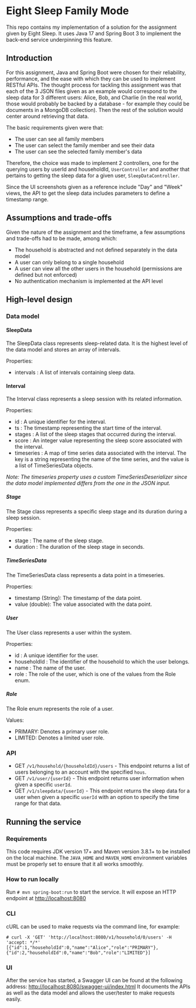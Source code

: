 # Eight Sleep Family Mode

This repo contains my implementation of a solution for the assignment given by Eight Sleep. It uses Java 17 and Spring Boot 3 to implement the back-end service underpinning this feature.

## Introduction
For this assignment, Java and Spring Boot were chosen for their reliability, performance, and the ease with which they can be used to implement RESTful APIs.
The thought process for tackling this assignment was that each of the 3 JSON files given as an example would correspond to the sleep data for 3 different users: Alice, Bob, and Charlie (in the real world, those would probably be backed by a database - for example they could be documents in a MongoDB collection). Then the rest of the solution would center around retrieving that data.

The basic requirements given were that:
* The user can see all family members
* The user can select the family member and see their data
* The user can see the selected family member's data

Therefore, the choice was made to implement 2 controllers, one for the querying users by userId and householdId, `UserController` and another that pertains to getting the sleep data for a given user, `SleepDataController`.

Since the UI screenshots given as a reference include "Day" and "Week" views, the API to get the sleep data includes parameters to define a timestamp range.

## Assumptions and trade-offs

Given the nature of the assignment and the timeframe, a few assumptions and trade-offs had to be made, among which:
* The household is abstracted and not defined separately in the data model
* A user can only belong to a single household
* A user can view all the other users in the household (permissions are defined but not enforced)
* No authentication mechanism is implemented at the API level

## High-level design

### Data model
#### SleepData
The SleepData class represents sleep-related data. It is the highest level of the data model and stores an array of intervals.

Properties:
* intervals : A list of intervals containing sleep data.
#### Interval
The Interval class represents a sleep session with its related information.

Properties:
* id : A unique identifier for the interval.
* ts : The timestamp representing the start time of the interval.
* stages : A list of the sleep stages that occurred during the interval.
* score : An integer value representing the sleep score associated with the interval.
* timeseries : A map of time series data associated with the interval. The key is a string representing the name of the time series, and the value is a list of TimeSeriesData objects.

*Note: The timeseries property uses a custom TimeSeriesDeserializer since the data model implemented differs from the one in the JSON input.*

##### Stage
The Stage class represents a specific sleep stage and its duration during a sleep session.

Properties:
* stage : The name of the sleep stage.
* duration : The duration of the sleep stage in seconds.

##### TimeSeriesData
The TimeSeriesData class represents a data point in a timeseries.

Properties:
* timestamp (String): The timestamp of the data point.
* value (double): The value associated with the data point.

##### User
The User class represents a user within the system.

Properties:
* id : A unique identifier for the user.
* householdId : The identifier of the household to which the user belongs.
* name : The name of the user.
* role : The role of the user, which is one of the values from the Role enum.

##### Role
The Role enum represents the role of a user.

Values:
* PRIMARY: Denotes a primary user role.
* LIMITED: Denotes a limited user role.

### API
* GET `/v1/household/{householdId}/users` - This endpoint returns a list of users belonging to an account with the specified `hous`.
* GET `/v1/user/{userId}` - This endpoint returns user information when given a specific `userId`.
* GET `/v1/sleepdata/{userId}` - This endpoint returns the sleep data for a user when given a specific `userId` with an option to specify the time range for that data.

## Running the service
### Requirements
This code requires JDK version 17+ and Maven version 3.8.1+ to be installed on the local machine. The `JAVA_HOME` and `MAVEN_HOME` environment variables must be properly
set to ensure that it all works smoothly.
### How to run locally
Run ``# mvn spring-boot:run`` to start the service. It will expose an HTTP endpoint at [http://localhost:8080](http://localhost:8080)

### CLI
cURL can be used to make requests via the command line, for example: 
```
# curl -X 'GET' 'http://localhost:8080/v1/household/0/users' -H 'accept: */*'
[{"id":1,"householdId":0,"name":"Alice","role":"PRIMARY"},{"id":2,"householdId":0,"name":"Bob","role":"LIMITED"}]
```

### UI
After the service has started, a Swagger UI can be found at the following address: [http://localhost:8080/swagger-ui/index.html](http://localhost:8080/swagger-ui/index.html)
It documents the APIs as well as the data model and allows the user/tester to make requests easily.

